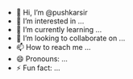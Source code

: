 - 👋 Hi, I’m @pushkarsir
- 👀 I’m interested in ...
- 🌱 I’m currently learning ...
- 💞️ I’m looking to collaborate on ...
- 📫 How to reach me ...
- 😄 Pronouns: ...
- ⚡ Fun fact: ...

<!---
pushkarsir/pushkarsir is a ✨ special ✨ repository because its `README.md` (this file) appears on your GitHub profile.
You can click the Preview link to take a look at your changes.
--->
